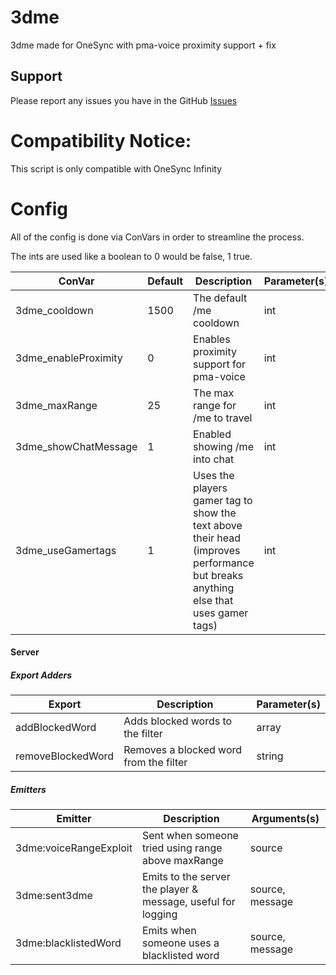 # 3dme
3dme made for OneSync with pma-voice proximity support + fix

## Support

Please report any issues you have in the GitHub [Issues](https://github.com/AvarianKnight/3dme/issues)

# Compatibility Notice:

This script is only compatible with OneSync Infinity

# Config

All of the config is done via ConVars in order to streamline the process.

The ints are used like a boolean to 0 would be false, 1 true.

| ConVar                  | Default | Description                                | Parameter(s) |
|-------------------------|---------|--------------------------------------------|--------------|
| 3dme_cooldown           | 1500    | The default /me cooldown                   | int          |
| 3dme_enableProximity    | 0       | Enables proximity support for pma-voice    | int          |
| 3dme_maxRange           | 25      | The max range for /me to travel            | int          |
| 3dme_showChatMessage    | 1       | Enabled showing /me into chat              | int          |
| 3dme_useGamertags       | 1       | Uses the players gamer tag to show the text above their head (improves performance but breaks anything else that uses gamer tags) | int          |


#### Server

##### Export Adders

| Export               | Description                            | Parameter(s) |
|----------------------|----------------------------------------|--------------|
| addBlockedWord       | Adds blocked words to the filter       | array        |
| removeBlockedWord    | Removes a blocked word from the filter | string       |

##### Emitters

| Emitter                 | Description                                        | Arguments(s) |
|-------------------------|----------------------------------------------------|--------------|
| 3dme:voiceRangeExploit  | Sent when someone tried using range above maxRange | source       |
| 3dme:sent3dme           | Emits to the server the player & message, useful for logging | source, message |
| 3dme:blacklistedWord    | Emits when someone uses a blacklisted word         | source, message |


